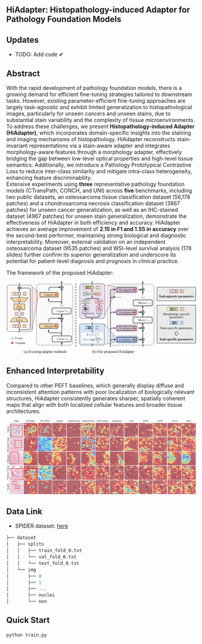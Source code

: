 <h2 class="papername">HiAdapter: Histopathology-induced Adapter for Pathology Foundation Models </h2>


## Updates
+ TODO: Add code ✔


## Abstract

With the rapid development of pathology foundation models, there is a growing demand for efficient fine-tuning strategies tailored to downstream tasks. However, existing parameter-efficient fine-tuning approaches are largely task-agnostic and exhibit limited generalization to histopathological images, particularly for unseen cancers and unseen stains, due to substantial stain variability and the complexity of tissue microenvironments.  
To address these challenges, we present **Histopathology-induced Adapter (HiAdapter)**, which incorporates domain-specific insights into the staining and imaging mechanisms of histopathology. HiAdapter reconstructs stain-invariant representations via a stain-aware adapter and integrates morphology-aware features through a morphology adapter, effectively bridging the gap between low-level optical properties and high-level tissue semantics. Additionally, we introduce a Pathology Prototypical Contrastive Loss to reduce inter-class similarity and mitigate intra-class heterogeneity, enhancing feature discriminability.  
Extensive experiments using **three** representative pathology foundation models (CTransPath, CONCH, and UNI) across **five** benchmarks, including two public datasets, an osteosarcoma tissue classification dataset (56,178 patches) and a chondrosarcoma necrosis classification dataset (3867 patches) for unseen cancer generalization, as well as an IHC-stained dataset (4967 patches) for unseen stain generalization, demonstrate the effectiveness of HiAdapter in both efficiency and accuracy. HiAdapter achieves an average improvement of **2.15 in F1 and 1.55 in accuracy** over the second-best performer, maintaining strong biological and diagnostic interpretability. Moreover, external validation on an independent osteosarcoma dataset (9535 patches) and WSI-level survival analysis (178 slides) further confirm its superior generalization and underscore its potential for patient-level diagnosis and prognosis in clinical practice.  

The framework of the proposed HiAdapter:

![Score](./assets/fig1.png)


## Enhanced Interpretability

Compared to other PEFT baselines, which generally display diffuse and inconsistent attention patterns with poor localization of biologically relevant structures, HiAdapter consistently generates sharper, spatially coherent maps that align with both localized cellular features and broader tissue architectures.

![Score](./assets/fig4.png)

## Data Link
+ SPIDER dataset: [here](https://github.com/HistAI/SPIDER)

```python
├── dataset
│   ├── splits
│   │   ├── train_fold_0.txt
│   │   └── val_fold_0.txt
│   │   └── test_fold_0.txt
│   └── img
│       ├── 0
│       ├── 1
│       ├── ...
│       ├── nuclei
│       └── non
```

## Quick Start
```python
python train.py




